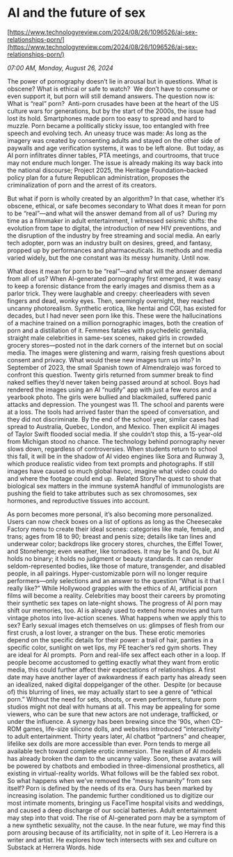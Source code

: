 # AI and the future of sex

[https://www.technologyreview.com/2024/08/26/1096526/ai-sex-relationships-porn/](https://www.technologyreview.com/2024/08/26/1096526/ai-sex-relationships-porn/)

*07:00 AM, Monday, August 26, 2024*

The power of pornography doesn’t lie in arousal but in questions. What is obscene? What is ethical or safe to watch?  We don’t have to consume or even support it, but porn will still demand answers. The question now is: What is “real” porn?   Anti-porn crusades have been at the heart of the US culture wars for generations, but by the start of the 2000s, the issue had lost its hold. Smartphones made porn too easy to spread and hard to muzzle. Porn became a politically sticky issue, too entangled with free speech and evolving tech. An uneasy truce was made: As long as the imagery was created by consenting adults and stayed on the other side of paywalls and age verification systems, it was to be left alone.  But today, as AI porn infiltrates dinner tables, PTA meetings, and courtrooms, that truce may not endure much longer. The issue is already making its way back into the national discourse; Project 2025, the Heritage Foundation–backed policy plan for a future Republican administration, proposes the criminalization of porn and the arrest of its creators.

But what if porn is wholly created by an algorithm? In that case, whether it’s obscene, ethical, or safe becomes secondary to What does it mean for porn to be “real”—and what will the answer demand from all of us?  During my time as a filmmaker in adult entertainment, I witnessed seismic shifts: the evolution from tape to digital, the introduction of new HIV preventions, and the disruption of the industry by free streaming and social media. An early tech adopter, porn was an industry built on desires, greed, and fantasy, propped up by performances and pharmaceuticals. Its methods and media varied widely, but the one constant was its messy humanity. Until now.

What does it mean for porn to be “real”—and what will the answer demand from all of us?  When AI-generated pornography first emerged, it was easy to keep a forensic distance from the early images and dismiss them as a parlor trick. They were laughable and creepy: cheerleaders with seven fingers and dead, wonky eyes. Then, seemingly overnight, they reached uncanny photorealism. Synthetic erotica, like hentai and CGI, has existed for decades, but I had never seen porn like this. These were the hallucinations of a machine trained on a million pornographic images, both the creation of porn and a distillation of it. Femmes fatales with psychedelic genitalia, straight male celebrities in same-sex scenes, naked girls in crowded grocery stores—posted not in the dark corners of the internet but on social media. The images were glistening and warm, raising fresh questions about consent and privacy. What would these new images turn us into? In September of 2023, the small Spanish town of Almendralejo was forced to confront this question. Twenty girls returned from summer break to find naked selfies they’d never taken being passed around at school. Boys had rendered the images using an AI “nudify” app with just a few euros and a yearbook photo. The girls were bullied and blackmailed, suffered panic attacks and depression. The youngest was 11. The school and parents were at a loss. The tools had arrived faster than the speed of conversation, and they did not discriminate. By the end of the school year, similar cases had spread to Australia, Quebec, London, and Mexico. Then explicit AI images of Taylor Swift flooded social media. If she couldn’t stop this, a 15-year-old from Michigan stood no chance. The technology behind pornography never slows down, regardless of controversies. When students return to school this fall, it will be in the shadow of AI video engines like Sora and Runway 3, which produce realistic video from text prompts and photographs. If still images have caused so much global havoc, imagine what video could do and where the footage could end up.  Related StoryThe quest to show that biological sex matters in the immune systemA handful of immunologists are pushing the field to take attributes such as sex chromosomes, sex hormones, and reproductive tissues into account.

As porn becomes more personal, it’s also becoming more personalized. Users can now check boxes on a list of options as long as the Cheesecake Factory menu to create their ideal scenes: categories like male, female, and trans; ages from 18 to 90; breast and penis size; details like tan lines and underwear color; backdrops like grocery stores, churches, the Eiffel Tower, and Stonehenge; even weather, like tornadoes. It may be 1s and 0s, but AI holds no binary; it holds no judgment or beauty standards. It can render seldom-represented bodies, like those of mature, transgender, and disabled people, in all pairings. Hyper-customizable porn will no longer require performers—only selections and an answer to the question “What is it that I really like?” While Hollywood grapples with the ethics of AI, artificial porn films will become a reality. Celebrities may boost their careers by promoting their synthetic sex tapes on late-night shows. The progress of AI porn may shift our memories, too. AI is already used to extend home movies and turn vintage photos into live-action scenes. What happens when we apply this to sex? Early sexual images etch themselves on us: glimpses of flesh from our first crush, a lost lover, a stranger on the bus. These erotic memories depend on the specific details for their power: a trail of hair, panties in a specific color, sunlight on wet lips, my PE teacher’s red gym shorts. They are ideal for AI prompts.  Porn and real-life sex affect each other in a loop. If people become accustomed to getting exactly what they want from erotic media, this could further affect their expectations of relationships. A first date may have another layer of awkwardness if each party has already seen an idealized, naked digital doppelganger of the other.  Despite (or because of) this blurring of lines, we may actually start to see a genre of “ethical porn.” Without the need for sets, shoots, or even performers, future porn studios might not deal with humans at all. This may be appealing for some viewers, who can be sure that new actors are not underage, trafficked, or under the influence. A synergy has been brewing since the ’90s, when CD-ROM games, life-size silicone dolls, and websites introduced “interactivity” to adult entertainment. Thirty years later, AI chatbot “partners” and cheaper, lifelike sex dolls are more accessible than ever. Porn tends to merge all available tech toward complete erotic immersion. The realism of AI models has already broken the dam to the uncanny valley. Soon, these avatars will be powered by chatbots and embodied in three-dimensional prosthetics, all existing in virtual-reality worlds. What follows will be the fabled sex robot.  So what happens when we’ve removed the “messy humanity” from sex itself? Porn is defined by the needs of its era. Ours has been marked by increasing isolation. The pandemic further conditioned us to digitize our most intimate moments, bringing us FaceTime hospital visits and weddings, and caused a deep discharge of our social batteries. Adult entertainment may step into that void. The rise of AI-generated porn may be a symptom of a new synthetic sexuality, not the cause. In the near future, we may find this porn arousing because of its artificiality, not in spite of it. Leo Herrera is a writer and artist. He explores how tech intersects with sex and culture on Substack at Herrera Words. hide

